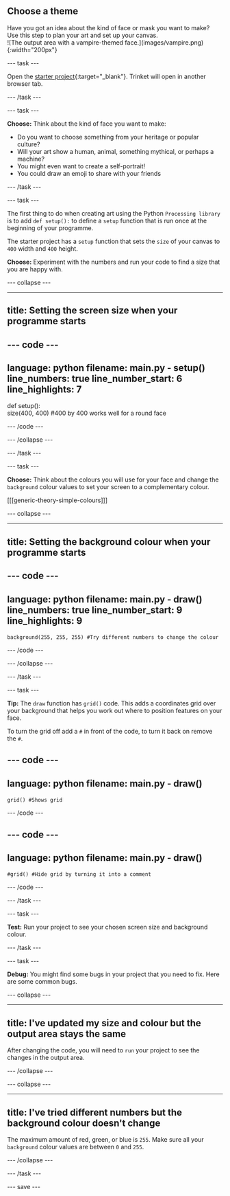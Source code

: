 ## Choose a theme

<div style="display: flex; flex-wrap: wrap">
<div style="flex-basis: 200px; flex-grow: 1; margin-right: 15px;">
Have you got an idea about the kind of face or mask you want to make? Use this step to plan your art and set up your canvas.
</div>
<div>
![The output area with a vampire-themed face.](images/vampire.png){:width="200px"}
</div>
</div>

--- task ---

Open the [starter project](https://trinket.io/library/trinkets/54d15b9cdf){:target="_blank"}. Trinket will open in another browser tab.

--- /task ---

--- task ---

**Choose:** Think about the kind of face you want to make: 
+ Do you want to choose something from your heritage or popular culture? 
+ Will your art show a human, animal, something mythical, or perhaps a machine? 
+ You might even want to create a self-portrait!
+ You could draw an emoji to share with your friends  

--- /task ---

--- task ---

The first thing to do when creating art using the Python `Processing library` is to add `def setup():` to define a `setup` function that is run once at the beginning of your programme.

The starter project has a `setup` function that sets the `size` of your canvas to `400` width and `400` height. 

**Choose:** Experiment with the numbers and run your code to find a size that you are happy with.  

--- collapse ---

---
title: Setting the screen size when your programme starts
---

--- code ---
---
language: python
filename: main.py - setup()
line_numbers: true
line_number_start: 6
line_highlights: 7
---
def setup():   
    size(400, 400) #400 by 400 works well for a round face

--- /code ---

--- /collapse ---

--- /task ---

--- task ---

**Choose:** Think about the colours you will use for your face and change the `background` colour values to set your screen to a complementary colour.

[[[generic-theory-simple-colours]]]

--- collapse ---

---
title: Setting the background colour when your programme starts
---

--- code ---
---
language: python
filename: main.py - draw()
line_numbers: true
line_number_start: 9
line_highlights: 9
---
    background(255, 255, 255) #Try different numbers to change the colour 

--- /code ---

--- /collapse ---

--- /task ---

--- task ---

**Tip:** The `draw` function has `grid()` code. This adds a coordinates grid over your background that helps you work out where to position features on your face. 

To turn the grid off add a `#` in front of the code, to turn it back on remove the `#`. 

--- code ---
---
language: python
filename: main.py - draw()
---
    grid() #Shows grid 

--- /code ---

--- code ---
---
language: python
filename: main.py - draw()
---
    #grid() #Hide grid by turning it into a comment 

--- /code ---

--- /task ---

--- task ---

**Test:** Run your project to see your chosen screen size and background colour. 

--- /task ---


--- task ---

**Debug:** You might find some bugs in your project that you need to fix. Here are some common bugs.

--- collapse ---

---
title: I've updated my size and colour but the output area stays the same
---

After changing the code, you will need to `run` your project to see the changes in the output area. 

--- /collapse ---

--- collapse ---

---
title: I've tried different numbers but the background colour doesn't change 
---

The maximum amount of red, green, or blue is `255`. Make sure all your `background` colour values are between `0` and `255`.  

--- /collapse ---

--- /task ---

--- save ---
